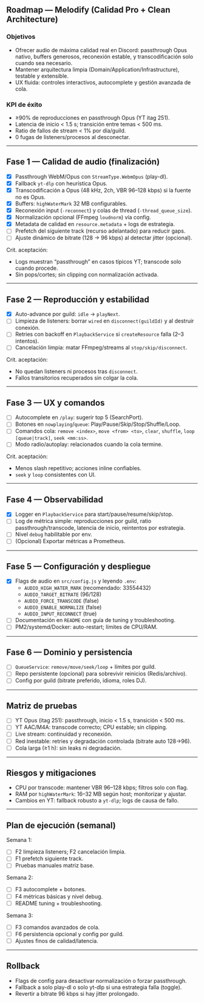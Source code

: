 ## Roadmap — Melodify (Calidad Pro + Clean Architecture)

### Objetivos
- Ofrecer audio de máxima calidad real en Discord: passthrough Opus nativo, buffers generosos, reconexión estable, y transcodificación solo cuando sea necesario.
- Mantener arquitectura limpia (Domain/Application/Infrastructure), testable y extensible.
- UX fluida: controles interactivos, autocomplete y gestión avanzada de cola.

### KPI de éxito
- ≥90% de reproducciones en passthrough Opus (YT itag 251).
- Latencia de inicio < 1.5 s; transición entre temas < 500 ms.
- Ratio de fallos de stream < 1% por día/guild.
- 0 fugas de listeners/procesos al desconectar.

---

## Fase 1 — Calidad de audio (finalización)

- [x] Passthrough WebM/Opus con `StreamType.WebmOpus` (play-dl).
- [x] Fallback `yt-dlp` con heurística Opus.
- [x] Transcodificación a Opus (48 kHz, 2ch, VBR 96–128 kbps) si la fuente no es Opus.
- [x] Buffers: `highWaterMark` 32 MB configurables.
- [x] Reconexión input (`-reconnect`) y colas de thread (`-thread_queue_size`).
- [x] Normalización opcional (FFmpeg `loudnorm`) vía config.
- [x] Metadata de calidad en `resource.metadata` + logs de estrategia.
- [ ] Prefetch del siguiente track (recurso adelantado) para reducir gaps.
- [ ] Ajuste dinámico de bitrate (128 → 96 kbps) al detectar jitter (opcional).

Crit. aceptación:
- Logs muestran “passthrough” en casos típicos YT; transcode solo cuando procede.
- Sin pops/cortes; sin clipping con normalización activada.

---

## Fase 2 — Reproducción y estabilidad

- [x] Auto-advance por guild: `idle` → `playNext`.
- [ ] Limpieza de listeners: borrar `wired` en `disconnect(guildId)` y al destruir conexión.
- [ ] Retries con backoff en `PlaybackService` si `createResource` falla (2–3 intentos).
- [ ] Cancelación limpia: matar FFmpeg/streams al `stop/skip/disconnect`.

Crit. aceptación:
- No quedan listeners ni procesos tras `disconnect`.
- Fallos transitorios recuperados sin colgar la cola.

---

## Fase 3 — UX y comandos

- [ ] Autocomplete en `/play`: sugerir top 5 (SearchPort).
- [ ] Botones en `nowplaying`/`queue`: Play/Pause/Skip/Stop/Shuffle/Loop.
- [ ] Comandos cola: `remove <index>`, `move <from> <to>`, `clear`, `shuffle`, `loop [queue|track]`, `seek <mm:ss>`.
- [ ] Modo radio/autoplay: relacionados cuando la cola termine.

Crit. aceptación:
- Menos slash repetitivo; acciones inline confiables.
- `seek` y `loop` consistentes con UI.

---

## Fase 4 — Observabilidad

- [x] Logger en `PlaybackService` para start/pause/resume/skip/stop.
- [ ] Log de métrica simple: reproducciones por guild, ratio passthrough/transcode, latencia de inicio, reintentos por estrategia.
- [ ] Nivel `debug` habilitable por env.
- [ ] (Opcional) Exportar métricas a Prometheus.

---

## Fase 5 — Configuración y despliegue

- [x] Flags de audio en `src/config.js` y leyendo `.env`:
  - `AUDIO_HIGH_WATER_MARK` (recomendado: 33554432)
  - `AUDIO_TARGET_BITRATE` (96/128)
  - `AUDIO_FORCE_TRANSCODE` (false)
  - `AUDIO_ENABLE_NORMALIZE` (false)
  - `AUDIO_INPUT_RECONNECT` (true)
- [ ] Documentación en `README` con guía de tuning y troubleshooting.
- [ ] PM2/systemd/Docker: auto-restart; límites de CPU/RAM.

---

## Fase 6 — Dominio y persistencia

- [ ] `QueueService`: `remove/move/seek/loop` + límites por guild.
- [ ] Repo persistente (opcional) para sobrevivir reinicios (Redis/archivo).
- [ ] Config por guild (bitrate preferido, idioma, roles DJ).

---

## Matriz de pruebas

- [ ] YT Opus (itag 251): passthrough, inicio < 1.5 s, transición < 500 ms.
- [ ] YT AAC/M4A: transcode correcto; CPU estable; sin clipping.
- [ ] Live stream: continuidad y reconexión.
- [ ] Red inestable: retries y degradación controlada (bitrate auto 128→96).
- [ ] Cola larga (≥1 h): sin leaks ni degradación.

---

## Riesgos y mitigaciones

- CPU por transcode: mantener VBR 96–128 kbps; filtros solo con flag.
- RAM por `highWaterMark`: 16–32 MB según host; monitorizar y ajustar.
- Cambios en YT: fallback robusto a `yt-dlp`; logs de causa de fallo.

---

## Plan de ejecución (semanal)

Semana 1:
- [ ] F2 limpieza listeners; F2 cancelación limpia.
- [ ] F1 prefetch siguiente track.
- [ ] Pruebas manuales matriz base.

Semana 2:
- [ ] F3 autocomplete + botones.
- [ ] F4 métricas básicas y nivel debug.
- [ ] README tuning + troubleshooting.

Semana 3:
- [ ] F3 comandos avanzados de cola.
- [ ] F6 persistencia opcional y config por guild.
- [ ] Ajustes finos de calidad/latencia.

---

## Rollback

- Flags de config para desactivar normalización o forzar passthrough.
- Fallback a solo play-dl o solo yt-dlp si una estrategia falla (toggle).
- Revertir a bitrate 96 kbps si hay jitter prolongado.


